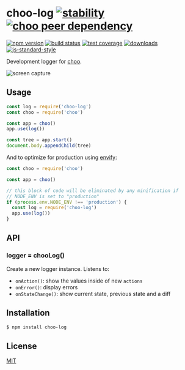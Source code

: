 # choo-log [![stability][0]][1] [![choo peer dependency][13]][14]
[![npm version][2]][3] [![build status][4]][5] [![test coverage][6]][7]
[![downloads][8]][9] [![js-standard-style][10]][11]

Development logger for [choo][12].

![screen capture](./screen.gif)

## Usage
```js
const log = require('choo-log')
const choo = require('choo')

const app = choo()
app.use(log())

const tree = app.start()
document.body.appendChild(tree)
```

And to optimize for production using
[envify](https://github.com/hughsk/envify):
```js
const choo = require('choo')

const app = choo()

// this block of code will be eliminated by any minification if
// NODE_ENV is set to "production"
if (process.env.NODE_ENV !== 'production') {
  const log = require('choo-log')
  app.use(log())
}
```

## API
### logger = chooLog()
Create a new logger instance. Listens to:
- `onAction()`: show the values inside of new `actions`
- `onError()`: display errors
- `onStateChange()`: show current state, previous state and a diff

## Installation
```sh
$ npm install choo-log
```

## License
[MIT](https://tldrlegal.com/license/mit-license)

[0]: https://img.shields.io/badge/stability-experimental-orange.svg?style=flat-square
[1]: https://nodejs.org/api/documentation.html#documentation_stability_index
[2]: https://img.shields.io/npm/v/choo-log.svg?style=flat-square
[3]: https://npmjs.org/package/choo-log
[4]: https://img.shields.io/travis/yoshuawuyts/choo-log/master.svg?style=flat-square
[5]: https://travis-ci.org/yoshuawuyts/choo-log
[6]: https://img.shields.io/codecov/c/github/yoshuawuyts/choo-log/master.svg?style=flat-square
[7]: https://codecov.io/github/yoshuawuyts/choo-log
[8]: http://img.shields.io/npm/dm/choo-log.svg?style=flat-square
[9]: https://npmjs.org/package/choo-log
[10]: https://img.shields.io/badge/code%20style-standard-brightgreen.svg?style=flat-square
[11]: https://github.com/feross/standard
[12]: https://github.com/yoshuawuyts/choo
[13]: https://img.shields.io/badge/built%20for%20choo-v4-ffc3e4.svg?style=flat-square
[14]: https://github.com/yoshuawuyts/choo
